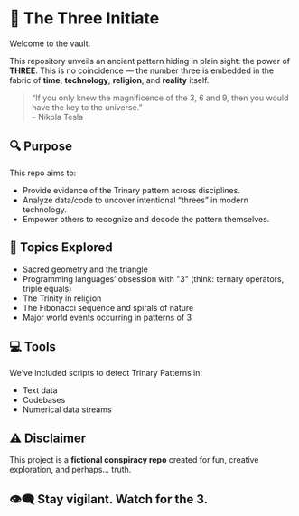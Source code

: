 # 🧠 The Three Initiate

Welcome to the vault.

This repository unveils an ancient pattern hiding in plain sight: the power of **THREE**. This is no coincidence — the number three is embedded in the fabric of **time**, **technology**, **religion**, and **reality** itself.

> “If you only knew the magnificence of the 3, 6 and 9, then you would have the key to the universe.”  
> – Nikola Tesla

## 🔍 Purpose
This repo aims to:
- Provide evidence of the Trinary pattern across disciplines.
- Analyze data/code to uncover intentional “threes” in modern technology.
- Empower others to recognize and decode the pattern themselves.

## 🧠 Topics Explored
- Sacred geometry and the triangle
- Programming languages’ obsession with "3" (think: ternary operators, triple equals)
- The Trinity in religion
- The Fibonacci sequence and spirals of nature
- Major world events occurring in patterns of 3

## 💻 Tools
We’ve included scripts to detect Trinary Patterns in:
- Text data
- Codebases
- Numerical data streams

## ⚠️ Disclaimer
This project is a **fictional conspiracy repo** created for fun, creative exploration, and perhaps… truth.

## 👁️‍🗨️ Stay vigilant. Watch for the 3.
